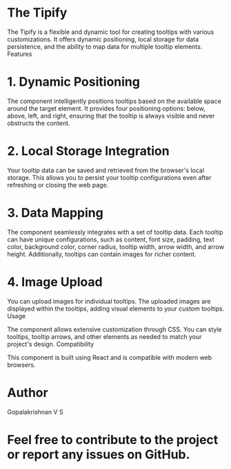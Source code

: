 
# The Tipify

The Tipify is a flexible and dynamic tool for creating tooltips with various customizations. It offers dynamic positioning, local storage for data persistence, and the ability to map data for multiple tooltip elements.
Features

# 1. Dynamic Positioning

The component intelligently positions tooltips based on the available space around the target element. It provides four positioning options: below, above, left, and right, ensuring that the tooltip is always visible and never obstructs the content.
# 2. Local Storage Integration

Your tooltip data can be saved and retrieved from the browser's local storage. This allows you to persist your tooltip configurations even after refreshing or closing the web page.
# 3. Data Mapping

The component seamlessly integrates with a set of tooltip data. Each tooltip can have unique configurations, such as content, font size, padding, text color, background color, corner radius, tooltip width, arrow width, and arrow height. Additionally, tooltips can contain images for richer content.
# 4. Image Upload

You can upload images for individual tooltips. The uploaded images are displayed within the tooltips, adding visual elements to your custom tooltips.
Usage

The component allows extensive customization through CSS. You can style tooltips, tooltip arrows, and other elements as needed to match your project's design.
Compatibility

This component is built using React and is compatible with modern web browsers.

# Author
Gopalakrishnan V S

# Feel free to contribute to the project or report any issues on GitHub.
